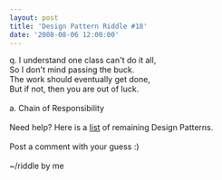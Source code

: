 ```yaml
---
layout: post
title: 'Design Pattern Riddle #18'
date: '2008-08-06 12:00:00'
---
```


q. I understand one class can't do it all,<br>So I don't mind passing the buck.<br>The work should eventually get done,<br>But if not, then you are out of luck.<br><br>a. Chain of Responsibility<br><br>Need help? Here is a <a href="http://www.elijahmanor.com/#">list</a> of remaining Design Patterns.<br><br>Post a comment with your guess :)<br><br>~/riddle by me